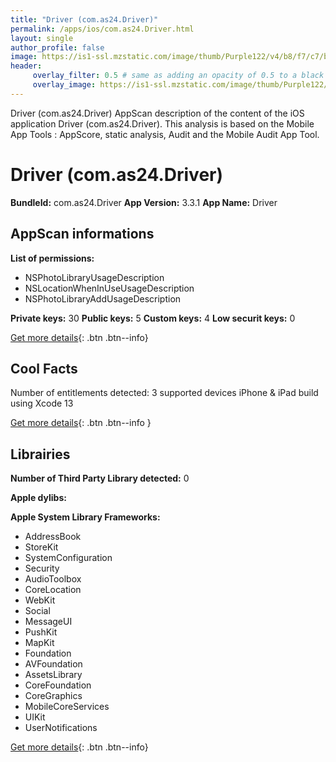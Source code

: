 ```yaml
---
title: "Driver (com.as24.Driver)"
permalink: /apps/ios/com.as24.Driver.html
layout: single
author_profile: false
image: https://is1-ssl.mzstatic.com/image/thumb/Purple122/v4/b8/f7/c7/b8f7c7ad-7eb2-55ec-75bf-6366c7044bc6/AppIcon-0-0-1x_U007emarketing-0-0-0-10-0-0-sRGB-0-0-0-GLES2_U002c0-512MB-85-220-0-0.png/512x512bb.jpg
header: 
     overlay_filter: 0.5 # same as adding an opacity of 0.5 to a black background
     overlay_image: https://is1-ssl.mzstatic.com/image/thumb/Purple122/v4/b8/f7/c7/b8f7c7ad-7eb2-55ec-75bf-6366c7044bc6/AppIcon-0-0-1x_U007emarketing-0-0-0-10-0-0-sRGB-0-0-0-GLES2_U002c0-512MB-85-220-0-0.png/512x512bb.jpg
---
```

Driver (com.as24.Driver) AppScan description of the content of the iOS application Driver (com.as24.Driver). This analysis is based on the Mobile App Tools : AppScore, static analysis, Audit and the Mobile Audit App Tool.

# Driver (com.as24.Driver)

**BundleId:** com.as24.Driver
**App Version:** 3.3.1
**App Name:** Driver


## AppScan informations 

**List of permissions:** 
- NSPhotoLibraryUsageDescription
- NSLocationWhenInUseUsageDescription
- NSPhotoLibraryAddUsageDescription
  
  
**Private keys:** 30
**Public keys:** 5
**Custom keys:** 4
**Low securit keys:** 0
  
[Get more details](/pricing.html){: .btn .btn--info}

## Cool Facts

Number of entitlements detected: 3
supported devices iPhone & iPad
build using Xcode 13
  
[Get more details](/pricing.html){: .btn .btn--info }

## Librairies 
**Number of Third Party Library detected:** 0


**Apple dylibs:**


**Apple System Library Frameworks:**
- AddressBook
- StoreKit
- SystemConfiguration
- Security
- AudioToolbox
- CoreLocation
- WebKit
- Social
- MessageUI
- PushKit
- MapKit
- Foundation
- AVFoundation
- AssetsLibrary
- CoreFoundation
- CoreGraphics
- MobileCoreServices
- UIKit
- UserNotifications


  
[Get more details](/pricing.html){: .btn .btn--info}

